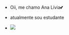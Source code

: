 - Oii, me chamo Ana Lívia💕
- atualmente sou estudante
  
- ![](https://media.tenor.com/uXvLSFKpbyIAAAAi/glorp-cat.gif)
  
